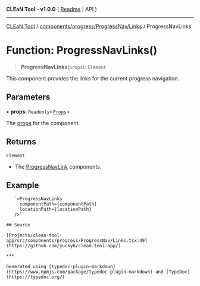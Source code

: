 **CLEaN Tool - v1.0.0** ( [Readme](../../../../../README.md) \| API )

***

[CLEaN Tool](../../../../../modules.md) / [components/progress/ProgressNav/Links](../README.md) / ProgressNavLinks

# Function: ProgressNavLinks()

> **ProgressNavLinks**(`props`): `Element`

This component provides the links for the current progress navigation.

## Parameters

▪ **props**: `Readonly`\<[`Props`](../private/interfaces/Props.md)\>

The [props](../private/interfaces/Props.md) for the component.

## Returns

`Element`

- The [ProgressNavLink](../../Link/functions/ProgressNavLink.md) components.

## Example

```tsx
   `<ProgressNavLinks
     componentPath={componentPath}
     locationPath={locationPath}
   />` 

## Source

[Projects/clean-tool-app/src/components/progress/ProgressNav/Links.tsx:49](https://github.com/yuckyh/clean-tool-app/)

***

Generated using [typedoc-plugin-markdown](https://www.npmjs.com/package/typedoc-plugin-markdown) and [TypeDoc](https://typedoc.org/)
